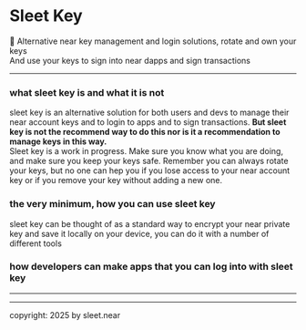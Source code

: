 # Sleet Key
🔐 Alternative near key management and login solutions, rotate and own your keys
<br/>
And use your keys to sign into near dapps and sign transactions

---

### what sleet key is and what it is not
sleet key is an alternative solution for both users and devs to manage their near account keys and to login to apps and to sign transactions. **But sleet key is not the recommend way to do this nor is it a recommendation to manage keys in this way.**
<br/>
Sleet key is a work in progress. Make sure you know what you are doing, and make sure you keep your keys safe. Remember you can always rotate your keys, but no one can hep you if you lose access to your near account key or if you remove your key without adding a new one.

### the very minimum, how you can use sleet key
sleet key can be thought of as a standard way to encrypt your near private key and save it locally on your device, you can do it with a number of different tools

### how developers can make apps that you can log into with sleet key


---





---

copyright: 2025 by sleet.near